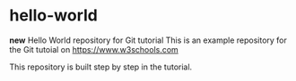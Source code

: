 # hello-world
**new**
Hello World repository for Git tutorial
This is an example repository for the Git tutoial on https://www.w3schools.com

This repository is built step by step in the tutorial.
